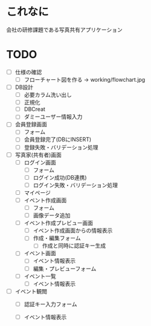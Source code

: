 # これなに

会社の研修課題である写真共有アプリケーション

# TODO

- [ ] 仕様の確認
  - [ ] フローチャート図を作る -> working/flowchart.jpg
- [ ] DB設計
  - [ ] 必要カラム洗い出し
  - [ ] 正規化
  - [ ] DBCreat
  - [ ] ダミーユーザー情報入力
- [ ] 会員登録画面
  - [ ] フォーム
  - [ ] 会員登録完了(DBにINSERT)
  - [ ] 登録失敗・バリデーション処理
- [ ] 写真家(共有者)画面
  - [ ] ログイン画面
    - [ ] フォーム
    - [ ] ログイン成功(DB連携)
    - [ ] ログイン失敗・バリデーション処理
  - [ ] マイページ
  - [ ] イベント作成画面
    - [ ] フォーム
    - [ ] 画像データ追加
  - [ ] イベント作成プレビュー画面
    - [ ] イベント作成画面からの情報表示
    - [ ] 作成・編集フォーム
      - [ ] 作成と同時に認証キー生成
  - [ ] イベント画面
    - [ ] イベント情報表示
    - [ ] 編集・プレビューフォーム
  - [ ] イベント一覧
    - [ ] イベント情報表示
- [ ] イベント観閲
  - [ ] 認証キー入力フォーム
  - [ ] イベント情報表示


